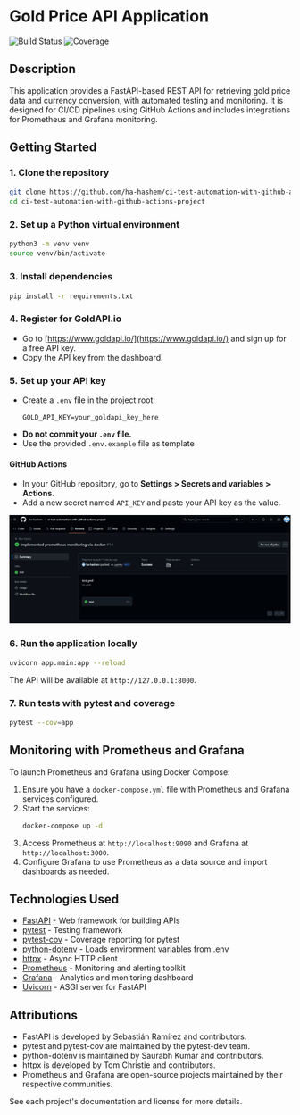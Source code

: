 # Gold Price API Application

![Build Status](https://github.com/ha-hashem/ci-test-automation-with-github-actions-project/actions/workflows/test.yml/badge.svg)
![Coverage](https://img.shields.io/badge/coverage-95%25-brightgreen)

## Description
This application provides a FastAPI-based REST API for retrieving gold price data and currency conversion, with automated testing and monitoring. It is designed for CI/CD pipelines using GitHub Actions and includes integrations for Prometheus and Grafana monitoring.

## Getting Started

### 1. Clone the repository
```bash
git clone https://github.com/ha-hashem/ci-test-automation-with-github-actions-project.git
cd ci-test-automation-with-github-actions-project
```

### 2. Set up a Python virtual environment
```bash
python3 -m venv venv
source venv/bin/activate
```

### 3. Install dependencies
```bash
pip install -r requirements.txt
```

### 4. Register for GoldAPI.io
- Go to [https://www.goldapi.io/](https://www.goldapi.io/) and sign up for a free API key.
- Copy the API key from the dashboard.

### 5. Set up your API key
- Create a `.env` file in the project root:
	```
	GOLD_API_KEY=your_goldapi_key_here
	```
- **Do not commit your `.env` file.**
- Use the provided `.env.example` file as template

#### GitHub Actions
- In your GitHub repository, go to **Settings > Secrets and variables > Actions**.
- Add a new secret named `API_KEY` and paste your API key as the value.

![CI Test Passing Screenshot](./assets/test-success.png)

### 6. Run the application locally
```bash
uvicorn app.main:app --reload
```
The API will be available at `http://127.0.0.1:8000`.

### 7. Run tests with pytest and coverage
```bash
pytest --cov=app
```

## Monitoring with Prometheus and Grafana

To launch Prometheus and Grafana using Docker Compose:

1. Ensure you have a `docker-compose.yml` file with Prometheus and Grafana services configured.
2. Start the services:
	 ```bash
	 docker-compose up -d
	 ```
3. Access Prometheus at `http://localhost:9090` and Grafana at `http://localhost:3000`.
4. Configure Grafana to use Prometheus as a data source and import dashboards as needed.

## Technologies Used

- [FastAPI](https://fastapi.tiangolo.com/) - Web framework for building APIs
- [pytest](https://docs.pytest.org/) - Testing framework
- [pytest-cov](https://pytest-cov.readthedocs.io/) - Coverage reporting for pytest
- [python-dotenv](https://github.com/theskumar/python-dotenv) - Loads environment variables from .env
- [httpx](https://www.python-httpx.org/) - Async HTTP client
- [Prometheus](https://prometheus.io/) - Monitoring and alerting toolkit
- [Grafana](https://grafana.com/) - Analytics and monitoring dashboard
- [Uvicorn](https://www.uvicorn.org/) - ASGI server for FastAPI

## Attributions

- FastAPI is developed by Sebastián Ramírez and contributors.
- pytest and pytest-cov are maintained by the pytest-dev team.
- python-dotenv is maintained by Saurabh Kumar and contributors.
- httpx is developed by Tom Christie and contributors.
- Prometheus and Grafana are open-source projects maintained by their respective communities.

See each project's documentation and license for more details.
